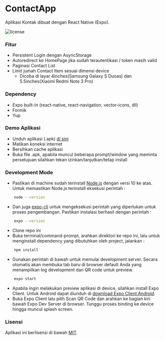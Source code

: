 # ContactApp
Aplikasi Kontak dibuat dengan React Native (Expo). 

![license](https://img.shields.io/badge/license-MIT-blue.svg)

### Fitur
  - Persistent Login dengan AsyncStorage 
  - Autoredirect ke HomePage jika sudah terautentikasi / token masih valid
  - Paginasi Contact List
  - Limit jumah Contact Item sesuai dimensi device 
    - Dicoba di layar 4inches(Samsung Galaxy S Duoas) dan 5.5inches(Xiaomi Redmi Note 3 Pro)

### Dependency 
  - Expo built-in (react-native, react-navigation, vector-icons, dll)
  - Formik 
  - Yup 

### Demo Aplikasi
  - Unduh aplikasi (.apk) [di sini](https://drive.google.com/open?id=1dlg6kuiRFbPXCqjbj7IgJ4rBcAJIsXxP)
  - Matikan koneksi internet
  - Bersihkan cache aplikasi 
  - Buka file .apk, apabila muncul beberapa prompt/window yang meminta persetujuan silahkan tekan izinkan/lanjutkan/tetap install

### Development Mode
  - Pastikan di machine sudah terinstall [Node.js](https://nodejs.org/en/) dengan versi 10 ke atas. Untuk memastikan Node.js terinstall eksekusi perintah :
```sh
    node --version
```
  - Dan juga [expo-cli](https://docs.expo.io/versions/v32.0.0/introduction/installation/) untuk mengeksekusi perintah yang diperlukan untuk proses pengembangan. Pastikan instalasi berhasil dengan perintah :
```sh
    expo --version
```
  - Clone repo ini
  - Buka terminal/command-prompt, arahkan direktori ke repo ini, lalu untuk menginstall dependency yang dibutuhkan oleh project, jalankan :
```sh
    npm install
```
  - Gunakan perintah di bawah untuk memulai development server. Secara otomatis akan membuka tab baru di browser default Anda yang menampilkan log development dan QR code untuk preview.
```sh
    expo start
```
  - Apabila ingin melakukan preview aplikasi di device, silahkan install Expo Client. Untuk Android dapat diunduh di [download Expo Client Android](https://play.google.com/store/apps/details?id=host.exp.exponent&referrer=www).
  - Buka Expo Client lalu pilih Scan QR Code dan arahkan ke bagian kiri bawah Expo Dev Server di browser. Tunggu proses binding ke device hingga muncul splash screen.
  
### Lisensi
Aplikasi ini berlisensi di bawah [MIT](https://choosealicense.com/licenses/mit/).
